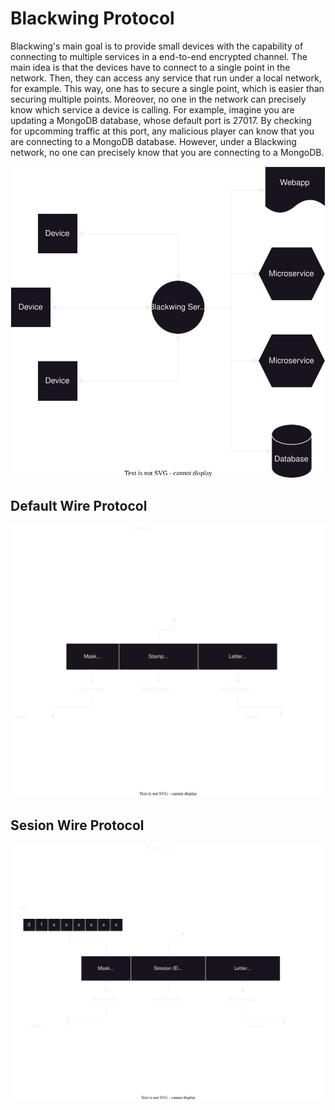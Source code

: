 # Blackwing Protocol

Blackwing's main goal is to provide small devices with the capability of connecting to multiple services in a end-to-end encrypted channel. 
The main idea is that the devices have to connect to a single point in the network. Then, they can access any service that run under a local network, for example.
This way, one has to secure a single point, which is easier than securing multiple points. 
Moreover, no one in the network can precisely know which service a device is calling. For example, imagine you are updating a MongoDB database, whose default port is 27017. 
By checking for upcomming traffic at this port, any malicious player can know that you are connecting to a MongoDB database. However, under a Blackwing network, no one can precisely know that you are connecting to a MongoDB. 

![alt text](figs/bwarch.svg)

## Default Wire Protocol

![alt text](figs/mesage.svg)

## Sesion Wire Protocol

![alt text](figs/session_wire.svg)